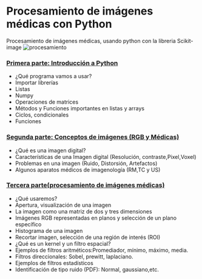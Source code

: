 # Procesamiento de imágenes médicas con Python
Procesamiento de imágenes médicas, usando python con la libreria Scikit-image
![procesamiento](https://user-images.githubusercontent.com/98423341/151860295-b96dd6fe-d044-4890-9c4c-0a18bfd4553b.jpg)


### [Primera parte: Introducción a Python](https://github.com/RocaBilly/Procesamiento-de-im-genes-m-dicas-con-Python/tree/Primera-parte-Introducci%C3%B3n-a-Python)
- ¿Qué programa vamos a usar?
- Importar librerías 
- Listas
- Numpy
- Operaciones de matrices
- Métodos y Funciones importantes en listas y arrays
- Ciclos, condicionales
- Funciones 
### [Segunda parte: Conceptos de imágenes (RGB y Médicas)](https://github.com/RocaBilly/Procesamiento-de-im-genes-m-dicas-con-Python/tree/conceptos-de-im%C3%A1genes)
- ¿Qué es una imagen digital?
- Características de una Imagen digital (Resolución, contraste,Pixel,Voxel)
- Problemas en una imagen (Ruido, Distorsión, Artefactos)
- Algunos aparatos médicos de imagenología (RM,TC y US) 
### [Tercera parte(procesamiento de imágenes médicas)](https://github.com/RocaBilly/Procesamiento-de-im-genes-m-dicas-con-Python/tree/procesamiento-de-im%C3%A1genes-medicas)
- ¿Qué usaremos?
- Apertura, visualización de una imagen
- La imagen como una matriz de dos y tres dimensiones
- Imágenes RGB representadas en planos y selección de un plano específico
- Histograma de una imagen
- Recortar imagen, selección de una región de interés (ROI)
- ¿Qué es un kernel y un filtro espacial?
- Ejemplos de filtros aritméticos:Promediador, mínimo, máximo, media.
- Filtros direccionales: Sobel, prewitt, laplaciano.
- Ejemplos de filtros estadísticos
- Identificación de tipo ruido (PDF): Normal, gaussiano,etc.



